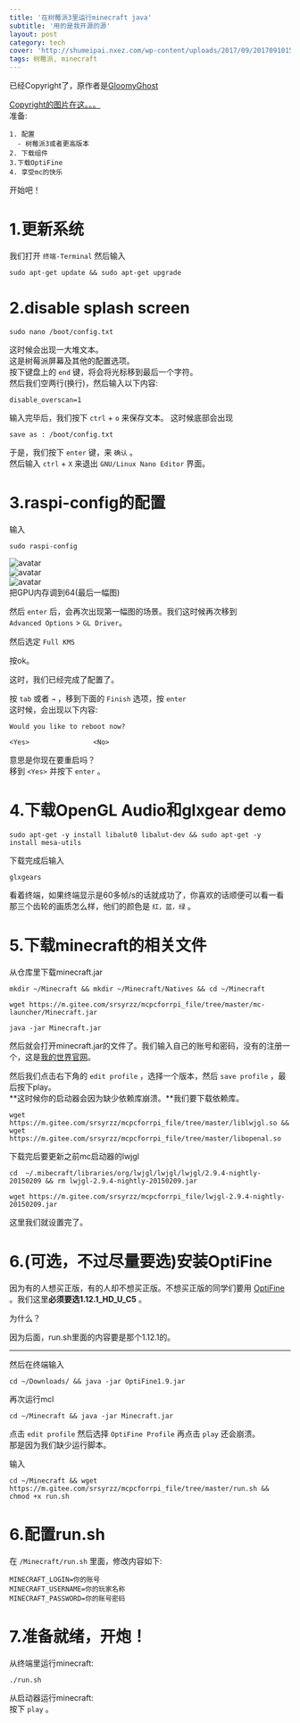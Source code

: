 ```yaml
---
title: '在树莓派3里运行minecraft java'
subtitle: '用的是我开源的源'
layout: post
category: tech
cover: 'http://shumeipai.nxez.com/wp-content/uploads/2017/09/20170910155453155-0.jpg'
tags: 树莓派, minecraft
---
```


已经Copyright了，原作者是[GloomyGhost](http://gloomyghost.com)  
  
[Copyright的图片在这。。。](https://gitee.com/srsyrzz/repository/blob/master/blogfile/mconrpi3/copyright-gloomyghost-mc1.8.9.png)  
准备:
```
1. 配置
  - 树莓派3或者更高版本
2. 下载组件
3.下载OptiFine
4. 享受mc的快乐
```
开始吧！  
  
  
  
# 1.更新系统  
我们打开 `终端-Terminal` 然后输入
```
sudo apt-get update && sudo apt-get upgrade
```
# 2.disable splash screen
```
sudo nano /boot/config.txt
```
这时候会出现一大堆文本。  
这是树莓派屏幕及其他的配置选项。  
按下键盘上的 `end` 键，将会将光标移到最后一个字符。  
然后我们空两行(换行)，然后输入以下内容:
```
disable_overscan=1
```
输入完毕后，我们按下 `ctrl` + `o` 来保存文本。
这时候底部会出现
```
save as : /boot/config.txt
```
于是，我们按下 `enter` 键，来 `确认` 。  
然后输入 `ctrl` + `X` 来退出 `GNU/Linux Nano Editor` 界面。  
  
# 3.raspi-config的配置

输入
```
sudo raspi-config
```
![avatar](https://gitee.com/srsyrzz/repository/blob/master/blogfile/mconrpi3/IMG_20180513_162215.jpg)  
![avatar](https://gitee.com/srsyrzz/repository/blob/master/blogfile/mconrpi3/IMG_20180513_162234.jpg)  
![avatar](https://gitee.com/srsyrzz/repository/blob/master/blogfile/mconrpi3/IMG_20180513_162328.jpg)  
把GPU内存调到64(最后一幅图)  
  
然后 `enter` 后，会再次出现第一幅图的场景。我们这时候再次移到  
`Advanced Options` > `GL Driver`。  
  
然后选定 `Full KMS`     
  
按ok。    
  
这时，我们已经完成了配置了。  
  
按 `tab` 或者 `→` ，移到下面的 `Finish` 选项，按 `enter`   
这时候，会出现以下内容:
```
Would you like to reboot now?

<Yes>                <No>
```
意思是你现在要重启吗？  
移到 `<Yes>` 并按下 `enter` 。
  

# 4.下载OpenGL Audio和glxgear demo
```
sudo apt-get -y install libalut0 libalut-dev && sudo apt-get -y install mesa-utils 
```
下载完成后输入
```
glxgears
```
看着终端，如果终端显示是60多帧/s的话就成功了，你喜欢的话顺便可以看一看那三个齿轮的画质怎么样，他们的颜色是 `红，蓝，绿` 。  

# 5.下载minecraft的相关文件

从仓库里下载minecraft.jar
```
mkdir ~/Minecraft && mkdir ~/Minecraft/Natives && cd ~/Minecraft
```
```
wget https://m.gitee.com/srsyrzz/mcpcforrpi_file/tree/master/mc-launcher/Minecraft.jar
```
```
java -jar Minecraft.jar
```
然后就会打开minecraft.jar的文件了。我们输入自己的账号和密码，没有的注册一个，这是[我的世界官网](http://minecraft.net)。  
  
然后我们点击右下角的 `edit profile` ，选择一个版本，然后 `save profile` ，最后按下play。  
**这时候你的启动器会因为缺少依赖库崩溃。**我们要下载依赖库。
```
wget https://m.gitee.com/srsyrzz/mcpcforrpi_file/tree/master/liblwjgl.so && wget https://m.gitee.com/srsyrzz/mcpcforrpi_file/tree/master/libopenal.so
```
下载完后要更新之前mc启动器的lwjgl
```
cd  ~/.mibecraft/libraries/org/lwjgl/lwjgl/lwjgl/2.9.4-nightly-20150209 && rm lwjgl-2.9.4-nightly-20150209.jar
```
```
wget https://m.gitee.com/srsyrzz/mcpcforrpi_file/lwjgl-2.9.4-nightly-20150209.jar
```
这里我们就设置完了。
# 6.(可选，不过尽量要选)安装OptiFine
因为有的人想买正版，有的人却不想买正版。不想买正版的同学们要用 [OptiFine](http://optifine.net/downloads) 。我们这里**必须要选1.12.1_HD_U_C5**  。
  
为什么？  
  
因为后面，run.sh里面的内容要是那个1.12.1的。  
***
然后在终端输入
```
cd ~/Downloads/ && java -jar OptiFine1.9.jar
```
再次运行mcl
```
cd ~/Minecraft && java -jar Minecraft.jar
```
点击 `edit profile` 然后选择 `OptiFine Profile` 再点击 `play` 还会崩溃。  
那是因为我们缺少运行脚本。  
  
输入
```
cd ~/Minecraft && wget https://m.gitee.com/srsyrzz/mcpcforrpi_file/tree/master/run.sh && chmod +x run.sh
```

# 6.配置run.sh
在 `/Minecraft/run.sh` 里面，修改内容如下:
```
MINECRAFT_LOGIN=你的账号
MINECRAFT_USERNAME=你的玩家名称
MINECRAFT_PASSWORD=你的账号密码
```

# 7.准备就绪，开炮！
  
从终端里运行minecraft:
```
./run.sh
```
从启动器运行minecraft:  
按下 `play` 。